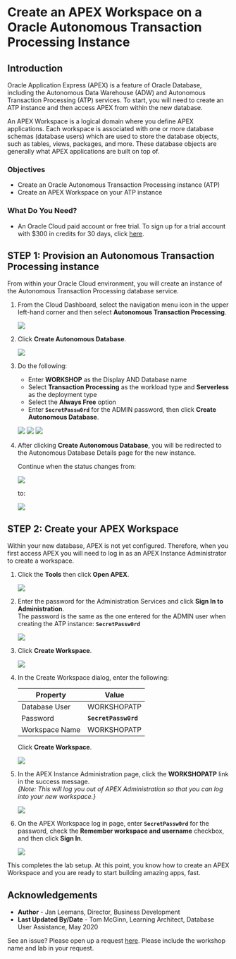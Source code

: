 # Create an APEX Workspace on a Oracle Autonomous Transaction Processing Instance

## Introduction

Oracle Application Express (APEX) is a feature of Oracle Database, including the Autonomous Data Warehouse (ADW) and Autonomous Transaction Processing (ATP) services. To start, you will need to create an ATP instance and then access APEX from within the new database.

An APEX Workspace is a logical domain where you define APEX applications. Each workspace is associated with one or more database schemas (database users) which are used to store the database objects, such as tables, views, packages, and more. These database objects are generally what APEX applications are built on top of.

### Objectives
- Create an Oracle Autonomous Transaction Processing instance (ATP)
- Create an APEX Workspace on your ATP instance

### What Do You Need?

* An Oracle Cloud paid account or free trial. To sign up for a trial account with $300 in credits for 30 days, click [here](http://oracle.com/cloud/free).

## **STEP 1**: Provision an Autonomous Transaction Processing instance

From within your Oracle Cloud environment, you will create an instance of the Autonomous Transaction Processing database service.

1. From the Cloud Dashboard, select the navigation menu icon in the upper left-hand corner and then select **Autonomous Transaction Processing**.

    ![](images/select-atp-in-nav-menu.png " ")

2. Click **Create Autonomous Database**.

    ![](images/click-create-autonomous-database.png " ")

3. Do the following:
    - Enter **WORKSHOP** as the Display AND Database name
    - Select **Transaction Processing** as the workload type and **Serverless** as the deployment type
    - Select the **Always Free** option
    - Enter **`SecretPassw0rd`** for the ADMIN password, then click **Create Autonomous Database**.

    ![](images/create-atp-1.png " ")
    ![](images/create-atp-2.png " ")
    ![](images/create-atp-3.png " ")

4. After clicking **Create Autonomous Database**, you will be redirected to the Autonomous Database Details page for the new instance.

    Continue when the status changes from:

    ![](images/status-provisioning.png " ")

    to:

    ![](images/status-available.png " ")

## **STEP 2**: Create your APEX Workspace
Within your new database, APEX is not yet configured. Therefore, when you first access APEX you will need to log in as an APEX Instance Administrator to create a workspace.

1. Click the **Tools** then click **Open APEX**.

    ![](images/click-apex.png " ")

2. Enter the password for the Administration Services and click **Sign In to Administration**.     
    The password is the same as the one entered for the ADMIN user when creating the ATP instance: **```SecretPassw0rd```**

    ![](images/log-in-as-admin.png " ")

3. Click **Create Workspace**.

    ![](images/welcome-create-workspace.png " ")

4. In the Create Workspace dialog, enter the following:

    | Property | Value |
    | --- | --- |
    | Database User | WORKSHOPATP |
    | Password | **`SecretPassw0rd`** |
    | Workspace Name | WORKSHOPATP |

    Click **Create Workspace**.
    ![](images/create_workspace_02.png " ")

5. In the APEX Instance Administration page, click the **WORKSHOPATP** link in the success message.         
    *{Note: This will log you out of APEX Administration so that you can log into your new workspace.}*

    ![](images/log-out-from-admin.png " ")

6. On the APEX Workspace log in page, enter **``SecretPassw0rd``** for the password, check the **Remember workspace and username** checkbox, and then click **Sign In**.

    ![](images/log-in-to-workspace.png " ")

This completes the lab setup. At this point, you know how to create an APEX Workspace and you are ready to start building amazing apps, fast.

## Acknowledgements
* **Author** - Jan Leemans, Director, Business Development
* **Last Updated By/Date** - Tom McGinn, Learning Architect, Database User Assistance, May 2020

See an issue?  Please open up a request [here](https://github.com/oracle/learning-library/issues).   Please include the workshop name and lab in your request.
